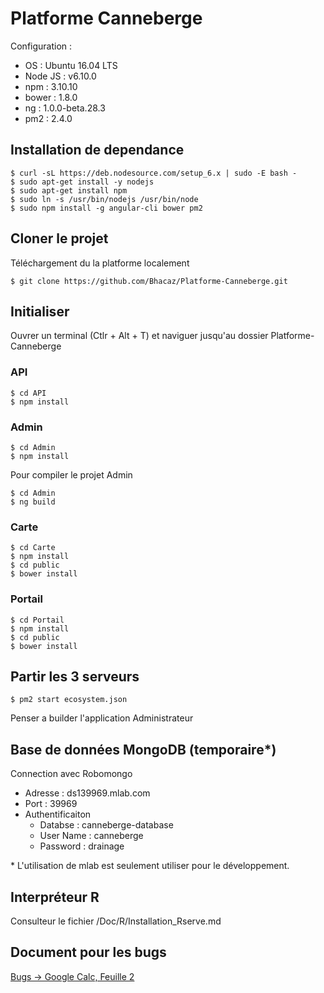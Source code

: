 # Platforme Canneberge


Configuration :

- OS : Ubuntu 16.04 LTS
- Node JS : v6.10.0
- npm : 3.10.10
- bower : 1.8.0
- ng : 1.0.0-beta.28.3
- pm2 : 2.4.0

## Installation de dependance

	$ curl -sL https://deb.nodesource.com/setup_6.x | sudo -E bash -
	$ sudo apt-get install -y nodejs
    $ sudo apt-get install npm
    $ sudo ln -s /usr/bin/nodejs /usr/bin/node
    $ sudo npm install -g angular-cli bower pm2

## Cloner le projet
Téléchargement du la platforme localement

    $ git clone https://github.com/Bhacaz/Platforme-Canneberge.git

## Initialiser
Ouvrer un terminal (Ctlr + Alt + T) et naviguer jusqu'au dossier Platforme-Canneberge
### API

    $ cd API
    $ npm install

### Admin

	$ cd Admin
	$ npm install

Pour compiler le projet Admin

	$ cd Admin
	$ ng build

### Carte

    $ cd Carte
    $ npm install
    $ cd public
    $ bower install

### Portail

	$ cd Portail
	$ npm install
	$ cd public
	$ bower install

## Partir les 3 serveurs

	$ pm2 start ecosystem.json
	
Penser a builder l'application Administrateur

## Base de données MongoDB (temporaire*)
Connection avec Robomongo

 * Adresse : ds139969.mlab.com
 * Port : 39969
 * Authentificaiton
    * Databse : canneberge-database
    * User Name : canneberge
    * Password : drainage

\* L'utilisation de mlab est seulement utiliser pour le développement.

## Interpréteur R
Consulteur le fichier /Doc/R/Installation_Rserve.md

## Document pour les bugs

[Bugs -> Google Calc, Feuille 2](https://docs.google.com/spreadsheets/d/1C3X9shZRBUGFJRZjLsi7VNtN8FvPP1UO5NXW6SVH7Mw/edit?usp=sharing) 
